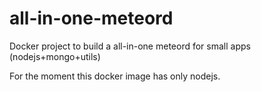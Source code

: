 # all-in-one-meteord
Docker project to build a all-in-one meteord for small apps (nodejs+mongo+utils)

For the moment this docker image has only nodejs.
